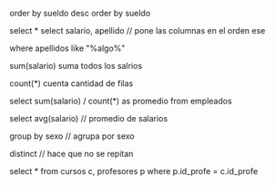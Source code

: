 order by sueldo desc
order by sueldo 

select *
select salario, apellido   // pone las columnas en el orden ese

where apellidos like "%algo%"

sum(salario) suma todos los salrios

count(*)  cuenta cantidad de filas

select sum(salario) / count(*) as promedio
from empleados

select avg(salario)  // promedio de salarios

group by sexo   // agrupa por sexo

distinct  // hace que no se repitan

select * from cursos c, profesores p
where p.id_profe = c.id_profe